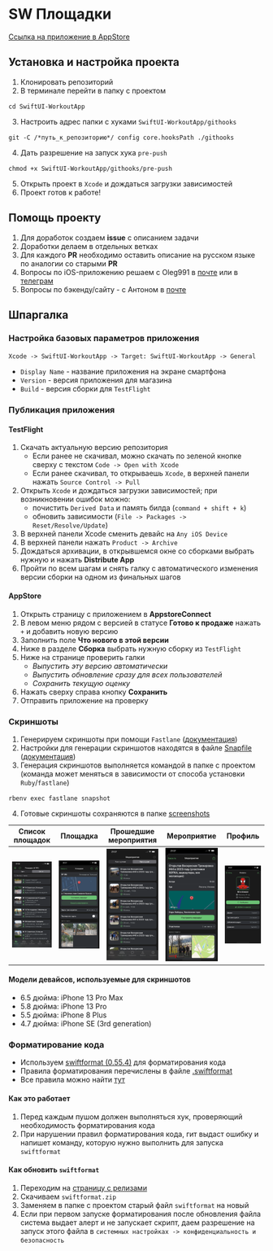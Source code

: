 # SW Площадки
[Ссылка на приложение в AppStore](https://workout.su/ios)

## Установка и настройка проекта
1. Клонировать репозиторий
2. В терминале перейти в папку с проектом 
```shell
cd SwiftUI-WorkoutApp
```
3. Настроить адрес папки с хуками `SwiftUI-WorkoutApp/githooks`
```shell
git -C /*путь_к_репозиторию*/ config core.hooksPath ./githooks
```
4. Дать разрешение на запуск хука `pre-push`
```shell
chmod +x SwiftUI-WorkoutApp/githooks/pre-push
```
5. Открыть проект в `Xcode` и дождаться загрузки зависимостей
6. Проект готов к работе!

## Помощь проекту
1. Для доработок создаем **issue** с описанием задачи
2. Доработки делаем в отдельных ветках
3. Для каждого **PR** необходимо оставить описание на русском языке по аналогии со старыми **PR**
4. Вопросы по iOS-приложению решаем с Oleg991 в [почте](mailto:o.n.eremenko@gmail.com?subject=[GitHub]-SwiftUI-WorkoutApp) или в [телеграм](http://t.me/oleg991)
5. Вопросы по бэкенду/сайту - c Антоном в [почте](mailto:anton@workout.su?subject=[GitHub]-SwiftUI-WorkoutApp)

## Шпаргалка
### Настройка базовых параметров приложения  
`Xcode -> SwiftUI-WorkoutApp -> Target: SwiftUI-WorkoutApp -> General`
- `Display Name` - название приложения на экране смартфона 
- `Version` - версия приложения для магазина 
- `Build` - версия сборки для `TestFlight` 

### Публикация приложения
#### TestFlight
1. Скачать актуальную версию репозитория
   - Если ранее не скачивал, можно скачать по зеленой кнопке сверху с текстом `Code -> Open with Xcode`
   - Если ранее скачивал, то открываешь `Xcode`, в верхней панели нажать `Source Control -> Pull`
2. Открыть `Xcode` и дождаться загрузки зависимостей; при возникновении ошибок можно:
   -  почистить `Derived Data` и память билда (`command + shift + k`)
   -  обновить зависимости (`File -> Packages -> Reset/Resolve/Update`)
3. В верхней панели Xcode сменить девайс на `Any iOS Device`
4. В верхней панели нажать `Product -> Archive`
5. Дождаться архивации, в открывшемся окне со сборками выбрать нужную и нажать **Distribute App**
6. Пройти по всем шагам и снять галку с автоматического изменения версии сборки на одном из финальных шагов

#### AppStore
1. Открыть страницу с приложением в **AppstoreConnect**
2. В левом меню рядом с версией в статусе **Готово к продаже** нажать `+` и добавить новую версию
3. Заполнить поле **Что нового в этой версии**
4. Ниже в разделе **Сборка** выбрать нужную сборку из `TestFlight`
5. Ниже на странице проверить галки
   - *Выпустить эту версию автоматически*
   - *Выпустить обновление сразу для всех пользователей*
   - *Сохранить текущую оценку*
6. Нажать сверху справа кнопку **Сохранить**
7. Отправить приложение на проверку

### Скриншоты  
1. Генерируем скриншоты при помощи `Fastlane` ([документация](https://docs.fastlane.tools/getting-started/ios/setup/))
2. Настройки для генерации скриншотов находятся в файле [Snapfile](./fastlane/Snapfile) ([документация](https://docs.fastlane.tools/actions/snapshot/))
3. Генерация скриншотов выполняется командой в папке с проектом (команда может меняться в зависимости от способа установки `Ruby`/`fastlane`)
```shell
rbenv exec fastlane snapshot
```
4. Готовые скриншоты сохраняются в папке [screenshots](./screenshots)

| Список площадок | Площадка | Прошедшие мероприятия | Мероприятие | Профиль |
| --- | --- | --- | --- | --- |
| <img src="./screenshots/ru-RU/iPhone 13 Pro Max-1-sportsGroundsList.png"> | <img src="./screenshots/ru-RU/iPhone 13 Pro Max-2-sportsGroundDetails.png"> | <img src="./screenshots/ru-RU/iPhone 13 Pro Max-3-pastEvents.png"> | <img src="./screenshots/ru-RU/iPhone 13 Pro Max-4-eventDetails.png"> | <img src="./screenshots/ru-RU/iPhone 13 Pro Max-5-profile.png"> |

#### Модели девайсов, используемые для скриншотов
- 6.5 дюйма: iPhone 13 Pro Max
- 5.8 дюйма: iPhone 13 Pro
- 5.5 дюйма: iPhone 8 Plus
- 4.7 дюйма: iPhone SE (3rd generation)

### Форматирование кода
- Используем [swiftformat (0.55.4)](https://github.com/nicklockwood/SwiftFormat) для форматирования кода
- Правила форматирования перечислены в файле [.swiftformat](.swiftformat)
- Все правила можно найти [тут](https://github.com/nicklockwood/SwiftFormat/blob/master/Rules.md)

#### Как это работает
1. Перед каждым пушом должен выполняться хук, проверяющий необходимость форматирования кода
2. При нарушении правил форматирования кода, гит выдаст ошибку и напишет команду, которую нужно выполнить для запуска `swiftformat`

#### Как обновить `swiftformat`
1. Переходим на [страницу с релизами](https://github.com/nicklockwood/SwiftFormat/releases)
2. Скачиваем `swiftformat.zip`
3. Заменяем в папке с проектом старый файл `swiftformat` на новый
4. Если при первом запуске форматирования после обновления файла система выдает алерт и не запускает скрипт, даем разрешение на запуск этого файла в `системных настройках -> конфиденциальность и безопасность`
